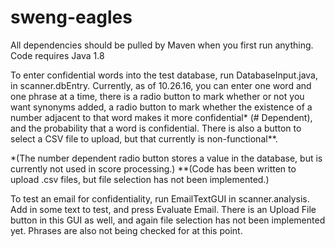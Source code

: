 # sweng-eagles

All dependencies should be pulled by Maven when you first run anything.
Code requires Java 1.8

To enter confidential words into the test database, run DatabaseInput.java, in scanner.dbEntry. Currently,
as of 10.26.16, you can enter one word and one phrase at a time, there is a radio button to mark whether or not you want
synonyms added, a radio button to mark whether the existence of a number adjacent to that word makes it
more confidential* (# Dependent), and the probability that a word is confidential. There is also a button to select
a CSV file to upload, but that currently is non-functional**.

*(The number dependent radio button stores a value in the database, but is currently not used in score processing.)
**(Code has been written to upload .csv files, but file selection has not been implemented.)


To test an email for confidentiality, run EmailTextGUI in scanner.analysis. Add in some text to test,
and press Evaluate Email. There is an Upload File button in this GUI as well, and again file selection
has not been implemented yet. Phrases are also not being checked for at this point.